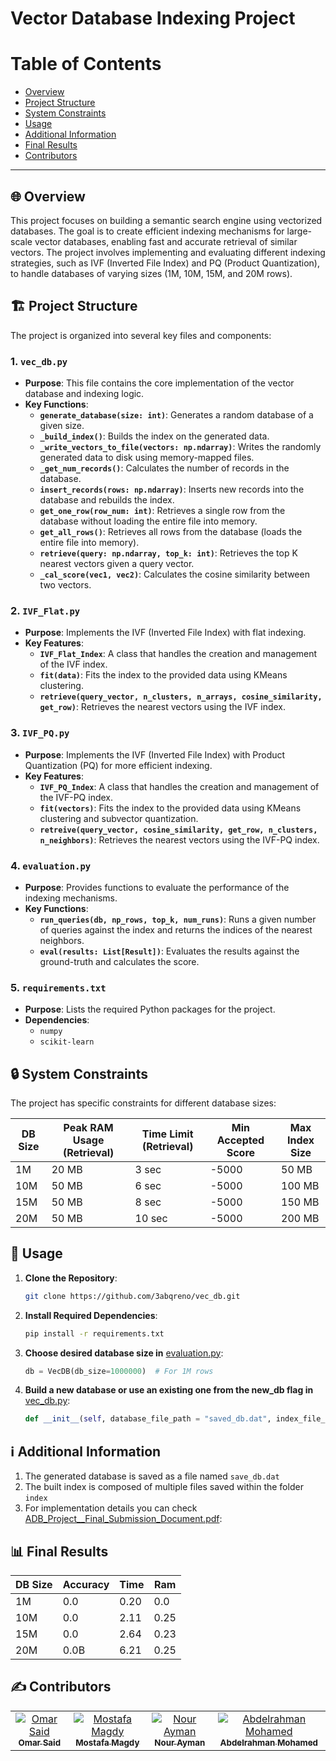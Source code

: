 # Vector Database Indexing Project
# Table of Contents

- [Overview](#overview)
- [Project Structure](#structure)
- [System Constraints](#constraints)
- [Usage](#usage)
- [Additional Information](#info)
- [Final Results](#results)
- [Contributors](#contributors)

---
## 🌐 Overview <a name="overview"></a>
This project focuses on building a semantic search engine using vectorized databases. The goal is to create efficient indexing mechanisms for large-scale vector databases, enabling fast and accurate retrieval of similar vectors. The project involves implementing and evaluating different indexing strategies, such as IVF (Inverted File Index) and PQ (Product Quantization), to handle databases of varying sizes (1M, 10M, 15M, and 20M rows).

## 🏗️ Project Structure <a name="structure"></a>
The project is organized into several key files and components:

### 1. **`vec_db.py`**
   - **Purpose**: This file contains the core implementation of the vector database and indexing logic.
   - **Key Functions**:
     - **`generate_database(size: int)`**: Generates a random database of a given size.
     - **`_build_index()`**: Builds the index on the generated data.
     - **`_write_vectors_to_file(vectors: np.ndarray)`**: Writes the randomly generated data to disk using memory-mapped files.
     - **`_get_num_records()`**: Calculates the number of records in the database.
     - **`insert_records(rows: np.ndarray)`**: Inserts new records into the database and rebuilds the index.
     - **`get_one_row(row_num: int)`**: Retrieves a single row from the database without loading the entire file into memory.
     - **`get_all_rows()`**: Retrieves all rows from the database (loads the entire file into memory).
     - **`retrieve(query: np.ndarray, top_k: int)`**: Retrieves the top K nearest vectors given a query vector.
     - **`_cal_score(vec1, vec2)`**: Calculates the cosine similarity between two vectors.

### 2. **`IVF_Flat.py`**
   - **Purpose**: Implements the IVF (Inverted File Index) with flat indexing.
   - **Key Features**:
     - **`IVF_Flat_Index`**: A class that handles the creation and management of the IVF index.
     - **`fit(data)`**: Fits the index to the provided data using KMeans clustering.
     - **`retrieve(query_vector, n_clusters, n_arrays, cosine_similarity, get_row)`**: Retrieves the nearest vectors using the IVF index.

### 3. **`IVF_PQ.py`**
   - **Purpose**: Implements the IVF (Inverted File Index) with Product Quantization (PQ) for more efficient indexing.
   - **Key Features**:
     - **`IVF_PQ_Index`**: A class that handles the creation and management of the IVF-PQ index.
     - **`fit(vectors)`**: Fits the index to the provided data using KMeans clustering and subvector quantization.
     - **`retreive(query_vector, cosine_similarity, get_row, n_clusters, n_neighbors)`**: Retrieves the nearest vectors using the IVF-PQ index.

### 4. **`evaluation.py`**
   - **Purpose**: Provides functions to evaluate the performance of the indexing mechanisms.
   - **Key Functions**:
     - **`run_queries(db, np_rows, top_k, num_runs)`**: Runs a given number of queries against the index and returns the indices of the nearest neighbors.
     - **`eval(results: List[Result])`**: Evaluates the results against the ground-truth and calculates the score.

### 5. **`requirements.txt`**
   - **Purpose**: Lists the required Python packages for the project.
   - **Dependencies**:
     - `numpy`
     - `scikit-learn`

## 🔒 System Constraints <a name="constraints"></a>
The project has specific constraints for different database sizes:

| DB Size | Peak RAM Usage (Retrieval) | Time Limit (Retrieval) | Min Accepted Score | Max Index Size |
|---------|----------------------------|------------------------|--------------------|----------------|
| 1M      | 20 MB                      | 3 sec                  | -5000              | 50 MB          |
| 10M     | 50 MB                      | 6 sec                  | -5000              | 100 MB         |
| 15M     | 50 MB                      | 8 sec                  | -5000              | 150 MB         |
| 20M     | 50 MB                      | 10 sec                 | -5000              | 200 MB         |

## 🚀 Usage <a name="usage"></a>
1. **Clone the Repository**:
   ```bash
   git clone https://github.com/3abqreno/vec_db.git
   ```
2. **Install Required Dependencies**:
    ```bash 
    pip install -r requirements.txt
    ```
3.  **Choose desired database size in** [evaluation.py](evaluation.py):
    ```python 
    db = VecDB(db_size=1000000)  # For 1M rows
    ```
4. **Build a new database or use an existing one from the new_db flag in** [vec_db.py](vec_db.py):
    ```python
    def __init__(self, database_file_path = "saved_db.dat", index_file_path = "index", new_db = True, db_size = None) -> None:
    ```
## ℹ️ Additional Information <a name="info"></a>
1. The generated database is saved as a file named ```save_db.dat```
2. The built index is composed of multiple files saved within the folder ```index```
3. For implementation details you can check [ADB_Project__Final_Submission_Document.pdf](ADB_Project__Final_Submission_Document):

## 📊 Final Results <a name="results"></a>
| DB Size | Accuracy | Time  |  Ram |
|---------|----------|-------|------|
| 1M      |  0.0    | 0.20   | 0.0  |
| 10M     |  0.0    | 2.11   | 0.25 |
| 15M     |  0.0    | 2.64   | 0.23 |
| 20M     |  0.0B   | 6.21   | 0.25 |

## ✍️ Contributors <a name = "contributors"></a>

<table>
  <tr>
   <td align="center">
    <a href="https://github.com/Omar-Said-4" target="_black">
    <img src="https://avatars.githubusercontent.com/u/87082462?v=4"  alt="Omar Said"/>
    <br />
    <sub><b>Omar Said</b></sub></a>
    </td>
   <td align="center">
    <a href="https://github.com/MostafaMagdyy" target="_black">
    <img src="https://avatars.githubusercontent.com/u/97239596?v=4" alt="Mostafa Magdy"/>
    <br />
    <sub><b>Mostafa Magdy</b></sub></a>
    </td>
<td align="center">
    <a href="https://github.com/nouraymanh" target="_black">
    <img src="https://avatars.githubusercontent.com/u/102790603?v=4" alt="Nour Ayman"/>
    <br />
    <sub><b>Nour Ayman</b></sub></a>
    </td>
<td align="center">
    <a href="https://github.com/3abqreno" target="_black">
    <img src="https://avatars.githubusercontent.com/u/102177769?v=4" alt="Abdelrahman Mohamed"/>
    <br />
    <sub><b>Abdelrahman Mohamed</b></sub></a>
    </td>
  </tr>
</table>
